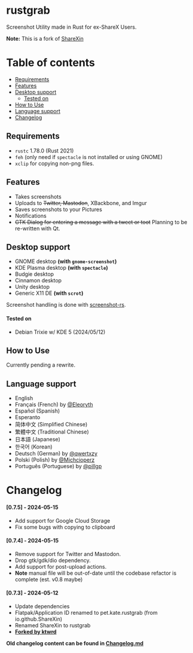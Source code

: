 # rustgrab
Screenshot Utility made in Rust for ex-ShareX Users.

**Note:** This is a fork of [ShareXin](https://github.com/sharexin/sharexin)

# Table of contents
* [Requirements](#requirements)
* [Features](#features)
* [Desktop support](#desktop-support)
    * [Tested on](#tested-on)
* [How to Use](#how-to-use)
* [Language support](#language-support)
* [Changelog](#changelog)

## Requirements
* `rustc` 1.78.0 (Rust 2021)
* `feh` (only need if `spectacle` is not installed or using GNOME)
* `xclip` for copying non-png files.

## Features
* Takes screenshots
* Uploads to ~~Twitter, Mastodon~~, XBackbone, and Imgur
* Saves screenshots to your Pictures
* Notifications
* ~~GTK Dialog for entering a message with a tweet or toot~~ Planning to be re-written with Qt.

## Desktop support
- GNOME desktop **(with `gnome-screenshot`)**
- KDE Plasma desktop **(with `spectacle`)**
- Budgie desktop
- Cinnamon desktop
- Unity desktop
- Generic X11 DE **(with `scrot`)**

Screenshot handling is done with [screenshot-rs](https://crates.io/crates/screenshot-rs).
#### Tested on
- Debian Trixie w/ KDE 5 (2024/05/12)

## How to Use
Currently pending a rewrite.

## Language support
* English
* Français (French) by [@Eleoryth](https://twitter.com/Eleoryth)
* Español (Spanish)
* Esperanto
* 简体中文 (Simplified Chinese)
* 繁體中文 (Traditional Chinese)
* 日本語 (Japanese)
*  한국어 (Korean)
* Deutsch (German) by [@qwertxzy](https://twitter.com/qwertxzy)
* Polski (Polish) by [@Michcioperz](https://twitter.com/Michcioperz)
* Português (Portuguese) by [@pillgp](https://twitter.com/pillgp)

# Changelog
#### [0.7.5] - 2024-05-15
- Add support for Google Cloud Storage
- Fix some bugs with copying to clipboard

#### [0.7.4] - 2024-05-15
- Remove support for Twitter and Mastodon.
- Drop gtk/gdk/dio dependency.
- Add support for post-upload actions.
- **Note** manual file will be out-of-date until the codebase refactor is complete (est. v0.8 maybe)

#### [0.7.3] - 2024-05-12
- Update dependencies
- Flatpak/Application ID renamed to pet.kate.rustgrab (from io.github.ShareXin)
- Renamed ShareXin to rustgrab
- **[Forked by ktwrd](https://github.com/ktwrd/rustgrab)**


**Old changelog content can be found in [Changelog.md](Changelog)**